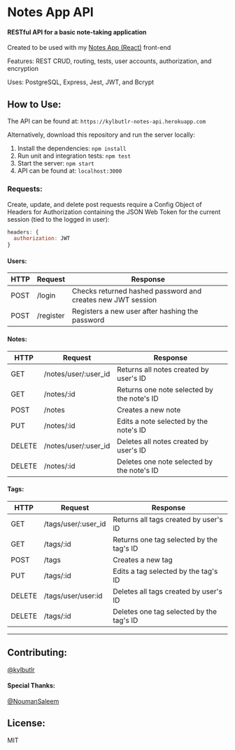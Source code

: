 # Notes App API

#### RESTful API for a basic note-taking application

Created to be used with my [Notes App (React)](https://github.com/kylbutlr/notes-app-react) front-end

Features: REST CRUD, routing, tests, user accounts, authorization, and encryption

Uses: PostgreSQL, Express, Jest, JWT, and Bcrypt

## How to Use:

The API can be found at: ```https://kylbutlr-notes-api.herokuapp.com```

Alternatively, download this repository and run the server locally:

1. Install the dependencies: ```npm install```
2. Run unit and integration tests: ```npm test```
3. Start the server: ```npm start``` 
4. API can be found at: ```localhost:3000```

### Requests:

Create, update, and delete post requests require a Config Object of Headers for Authorization containing the JSON Web Token for the current session (tied to the logged in user):

```js
headers: {
  authorization: JWT
}
```

#### Users:

| HTTP | Request   | Response                                                    |
| ---- | --------- | ----------------------------------------------------------- |
| POST | /login    | Checks returned hashed password and creates new JWT session |
| POST | /register | Registers a new user after hashing the password             |

#### Notes:

| HTTP   | Request              | Response                                   |
| ------ | -------------------- | ------------------------------------------ |
| GET    | /notes/user/:user_id | Returns all notes created by user's ID     |
| GET    | /notes/:id           | Returns one note selected by the note's ID |
| POST   | /notes               | Creates a new note                         |
| PUT    | /notes/:id           | Edits a note selected by the note's ID     |
| DELETE | /notes/user/:user_id | Deletes all notes created by user's ID     |
| DELETE | /notes/:id           | Deletes one note selected by the note's ID |

#### Tags:

| HTTP   | Request             | Response                                 |
| ------ | ------------------- | ---------------------------------------- |
| GET    | /tags/user/:user_id | Returns all tags created by user's ID    |
| GET    | /tags/:id           | Returns one tag selected by the tag's ID |
| POST   | /tags               | Creates a new tag                        |
| PUT    | /tags/:id           | Edits a tag selected by the tag's ID     |
| DELETE | /tags/user/user:id  | Deletes all tags created by user's ID    |
| DELETE | /tags/:id           | Deletes one tag selected by the tag's ID |

***

## Contributing:

[@kylbutlr](https://github.com/kylbutlr)

#### Special Thanks: 

[@NoumanSaleem](https://github.com/NoumanSaleem)

## License:

MIT
